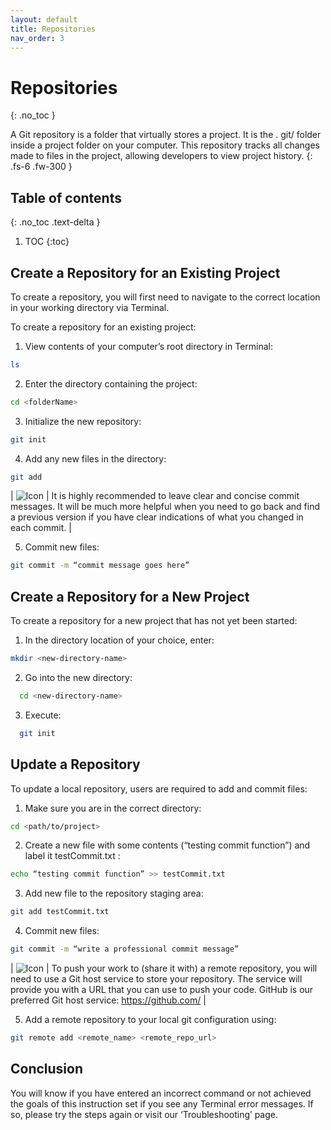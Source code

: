 ```yaml
---
layout: default
title: Repositories
nav_order: 3
---
```


# Repositories
{: .no_toc }


A Git repository is a folder that virtually stores a project. It is the . git/ folder inside a project folder on your computer. This repository tracks all changes made to files in the project, allowing developers to view project history. 
{: .fs-6 .fw-300 }

## Table of contents
{: .no_toc .text-delta }

1. TOC
{:toc}

## Create a Repository for an Existing Project

To create a repository, you will first need to navigate to the correct location in your working directory via Terminal. 

To create a repository for an existing project:

1. View contents of your computer’s root directory in Terminal: 
```bash
ls
```
2.  Enter the directory containing the project:
```bash
cd <folderName>
```
3.  Initialize the new repository: 
```bash
git init
 ```
4.  Add any new files in the directory: 
```bash
git add
```

|   ![Icon](https://imgur.com/8hOhnYk.png) | It is highly recommended to leave clear and concise commit messages. It will be much more helpful when you need to go back and find a previous version if you have clear indications of what you changed in each commit. |

5.  Commit new files: 
```bash
git commit -m “commit message goes here”
```

## Create a Repository for a New Project

To create a repository for a new project that has not yet been started:

1.  In the directory location of your choice, enter: 
```bash
mkdir <new-directory-name>
```
2.  Go into the new directory: 
```bash
  cd <new-directory-name>
```
3.  Execute: 
```bash
  git init
```

## Update a Repository

To update a local repository, users are required to add and commit files:

1.  Make sure you are in the correct directory: 
```bash
cd <path/to/project>
```
2.  Create a new file with some contents (“testing commit function”) and label it testCommit.txt : 
```bash
echo “testing commit function” >> testCommit.txt
```
3.  Add new file to the repository staging area:
```bash
git add testCommit.txt
```
4. Commit new files: 
```bash
git commit -m “write a professional commit message”
```

|   ![Icon](https://imgur.com/8hOhnYk.png) | To push your work to (share it with) a remote repository, you will need to use a Git host service to store your repository. The service will provide you with a URL that you can use to push your code. GitHub is our preferred Git host service: https://github.com/ |

5.  Add a remote repository to your local git configuration using: 
```bash
git remote add <remote_name> <remote_repo_url>
```

## Conclusion

You will know if you have entered an incorrect command or not achieved the goals of this instruction set if you see any Terminal error messages. If so, please try the steps again or visit our ‘Troubleshooting’ page.
